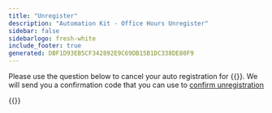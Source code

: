 ```yaml
---
title: "Unregister"
description: "Automation Kit - Office Hours Unregister"
sidebar: false
sidebarlogo: fresh-white
include_footer: true
generated: DBF1D93EB5CF342892E9C69DB15B1DC338DE80F9
---
```


Please use the question below to cancel your auto registration for {{<product-name>}}. We will send you a confirmation code that you can use to [confirm unregistration](/en-gb/office-hours/unregister-confirm)

{{<questions name="/content/en-gb/office-hours/unregister.json" completed="Thank you for completing unregistration questions" shownavigationbuttons="false" locale="en-gb">}}
